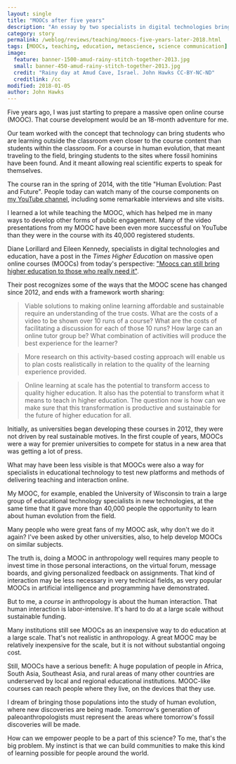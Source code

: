 ```yaml
---
layout: single
title: "MOOCs after five years"
description: "An essay by two specialists in digital technologies brings up some ways why this recently invented mode of educational delivery may be even more relevant today."
category: story
permalink: /weblog/reviews/teaching/moocs-five-years-later-2018.html
tags: [MOOCs, teaching, education, metascience, science communication]
image:
  feature: banner-1500-amud-rainy-stitch-together-2013.jpg
  small: banner-450-amud-rainy-stitch-together-2013.jpg
  credit: "Rainy day at Amud Cave, Israel. John Hawks CC-BY-NC-ND"
  creditlink: /cc
modified: 2018-01-05
author: John Hawks
---
```


Five years ago, I was just starting to prepare a massive open online course (MOOC). That course development would be an 18-month adventure for me.

Our team worked with the concept that technology can bring students who are learning outside the classroom even closer to the course content than students within the classroom. For a course in human evolution, that meant traveling to the field, bringing students to the sites where fossil hominins have been found. And it meant allowing real scientific experts to speak for themselves.

The course ran in the spring of 2014, with the title "Human Evolution: Past and Future". People today can watch many of the course components on <a href="https://www.youtube.com/channel/UCVfaXPlLTPTjbU-ed9VMBfg">my YouTube channel</a>, including some remarkable interviews and site visits.

I learned a lot while teaching the MOOC, which has helped me in many ways to develop other forms of public engagement. Many of the video presentations from my MOOC have been even more successful on YouTube than they were in the course with its 40,000 registered students.

Diane Lorillard and Eileen Kennedy, specialists in digital technologies and education, have a post in the <em>Times Higher Education</em> on massive open online courses (MOOCs) from today's perspective: <a href="https://www.timeshighereducation.com/blog/moocs-can-still-bring-higher-education-those-who-really-need-it">"Moocs can still bring higher education to those who really need it"</a>.

Their post recognizes some of the ways that the MOOC scene has changed since 2012, and ends with a framework worth sharing:

<blockquote>Viable solutions to making online learning affordable and sustainable require an understanding of the true costs. What are the costs of a video to be shown over 10 runs of a course? What are the costs of facilitating a discussion for each of those 10 runs? How large can an online tutor group be? What combination of activities will produce the best experience for the learner?</blockquote>

<blockquote>More research on this activity-based costing approach will enable us to plan costs realistically in relation to the quality of the learning experience provided.</blockquote>

<blockquote>Online learning at scale has the potential to transform access to quality higher education. It also has the potential to transform what it means to teach in higher education. The question now is how can we make sure that this transformation is productive and sustainable for the future of higher education for all. </blockquote>

Initially, as universities began developing these courses in 2012, they were not driven by real sustainable motives. In the first couple of years, MOOCs were a way for premier universities to compete for status in a new area that was getting a lot of press.

What may have been less visible is that MOOCs were also a way for specialists in educational technology to test new platforms and methods of delivering teaching and interaction online.

My MOOC, for example, enabled the University of Wisconsin to train a large group of educational technology specialists in new technologies, at the same time that it gave more than 40,000 people the opportunity to learn about human evolution from the field.

Many people who were great fans of my MOOC ask, why don't we do it again? I've been asked by other universities, also, to help develop MOOCs on similar subjects.

The truth is, doing a MOOC in anthropology well requires many people to invest time in those personal interactions, on the virtual forum, message boards, and giving personalized feedback on assignments. That kind of interaction may be less necessary in very technical fields, as very popular MOOCs in artificial intelligence and programming have demonstrated.

But to me, a <em>course</em> in anthropology is about the human interaction. That human interaction is labor-intensive. It's hard to do at a large scale without sustainable funding.

Many institutions still see MOOCs as an inexpensive way to do education at a large scale. That's not realistic in anthropology. A great MOOC may be relatively inexpensive for the scale, but it is not without substantial ongoing cost.

Still, MOOCs have a serious benefit: A huge population of people in Africa, South Asia, Southeast Asia, and rural areas of many other countries are underserved by local and regional educational institutions. MOOC-like courses can reach people where they live, on the devices that they use.

I dream of bringing those populations into the study of human evolution, where new discoveries are being made. Tomorrow's generation of paleoanthropologists must represent the areas where tomorrow's fossil discoveries will be made.

How can we empower people to be a part of this science? To me, that's the big problem. My instinct is that we can build communities to make this kind of learning possible for people around the world.



